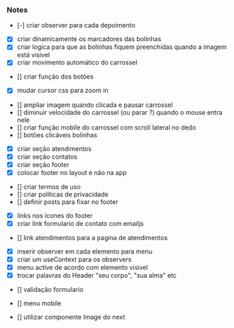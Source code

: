 ### Notes

- [-] criar observer para cada depoimento
- [x] criar dinamicamente os marcadores das bolinhas
- [x] criar logica para que as bolinhas fiquem preenchidas quando a imagem está visivel
- [x] criar movimento automático do carrossel
- [] criar função dos botões
- [x] mudar cursor css para zoom in
- [] ampliar imagem quando clicada e pausar carrossel
- [] diminuir velocidade do carrossel (ou parar ?) quando o mouse entra nele
- [] criar função mobile do carrossel com scroll lateral no dedo
- [] botões clicáveis bolinhas

- [x] criar seção atendimentos
- [x] criar seção contatos
- [x] criar seção footer
- [x] colocar footer no layout e não na app
- [] criar termos de uso
- [] criar políticas de privacidade
- [] definir posts para fixar no footer
- [x] links nos ícones do footer
- [x] criar link formulario de contato com emailjs
- [] link atendimentos para a pagina de atendimentos
- [x] inserir observer em cada elemento para menu
- [x] criar um useContext para os observers
- [x] menu active de acordo com elemento visivel
- [x] trocar palavras do Header "seu corpo", "sua alma" etc
- [] validação formulario

- [] menu mobile

- [] utilizar componente Image do next
